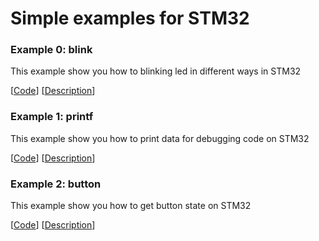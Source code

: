 # Simple examples for STM32

### Example 0: blink

This example show you how to blinking led in different ways in STM32

[[Code](E0_blink.c)] [[Description](E0_blink.md)]

### Example 1: printf

This example show you how to print data for debugging code on STM32

[[Code](E1_printf.c)] [[Description](E1_printf.md)]

### Example 2: button

This example show you how to get button state on STM32

[[Code](E2_button.c)] [[Description](E2_button.md)]

